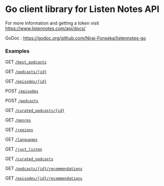 # Go client library for Listen Notes API

For more information and getting a token visit https://www.listennotes.com/api/docs/

GoDoc : https://godoc.org/github.com/Niraj-Fonseka/listennotes-go


### Examples 

GET [`/best_podcasts`](examples/bestpodcasts)

GET [`/podcasts/{id}`](examples/podcast_by_id)

GET [`/episodes/{id}`](examples/podcast_by_id)

POST [`/episodes`](examples/episodes_by_id)

POST [`/podcasts`](examples/podcast_metadata_basic)

GET [`/curated_podcasts/{id}`](examples/curated_podcasts_list_by_id)

GET [`/genres`](examples/genres)

GET [`/regions`](examples/reigons)

GET [`/languages`](examples/languages)

GET [`/just_listen`](examples/just_listen)

GET [`/curated_podcasts`](examples/curated_podcasts_list)

GET [`/podcasts/{id}/recommendations`](examples/podcast_recommendations)

GET [`/episodes/{id}/recommendations`](examples/episode_recommendations)


